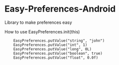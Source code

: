 # Easy-Preferences-Android
Library to make preferences easy


How to use
        EasyPreferences.init(this)

        EasyPreferences.putValue("string", "john")
        EasyPreferences.putValue("int", 1)
        EasyPreferences.putValue("long", 0L)
        EasyPreferences.putValue("boolean", true)
        EasyPreferences.putValue("float", 0.0f)
